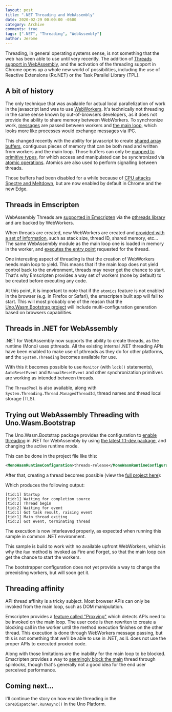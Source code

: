 ```yaml
---
layout: post
title: ".NET Threading and WebAssembly"
date: 2020-02-29 00:00:00 -0500
category: Archive
comments: true
tags: [".NET", "Threading", "WebAssembly"]
author: Jerome
---
```


Threading, in general operating systems sense, is not something that the web has been able to use until very recently. The addition of [Threads support in WebAssembly](https://github.com/WebAssembly/threads), and the activation of the threading support in Chrome opens up a whole new world of possibilities, including the use of Reactive Extensions (Rx.NET) or the Task Parallel Library (TPL).

## A bit of history

The only technique that was available for actual local parallelization of work in the javascript land was to use [WebWorkers](https://developer.mozilla.org/en-US/docs/Web/API/Web_Workers_API/Using_web_workers). It's technically not threading in the same sense known by out-of-browsers developers, as it does not provide the ability to share memory between WebWorkers. To synchronize work, [messages](https://developer.mozilla.org/en-US/docs/Web/API/Worker/postMessage) are passed between workers and [the main loop](https://developer.mozilla.org/en-US/docs/Web/API/Worker/onmessage), which looks more like processes would exchange messages via IPC.

This changed recently with the ability for javascript to create [shared array buffers](https://developer.mozilla.org/en-US/docs/Web/JavaScript/Reference/Global_Objects/SharedArrayBuffer), contiguous pieces of memory that can be both read and written from workers and the main loop. Those buffers can only be [mapped to primitive types](https://developer.mozilla.org/en-US/docs/Web/JavaScript/Reference/Global_Objects#Indexed_collections), for which access and manipulated can be synchronized via [atomic operations](https://developer.mozilla.org/en-US/docs/Web/JavaScript/Reference/Global_Objects/Atomics). Atomics are also used to perform signalling between threads.

Those buffers had been disabled for a while because of [CPU attacks Spectre and Meltdown](https://meltdownattack.com/), but are now enabled by default in Chrome and the new Edge.

## Threads in Emscripten

WebAssembly Threads are [supported in Emscripten](https://emscripten.org/docs/porting/pthreads.html) via the [pthreads library](https://en.wikipedia.org/wiki/POSIX_Threads) and are backed by WebWorkers. 

When threads are created, new WebWorkers are created and [provided with a set of information](https://github.com/emscripten-core/emscripten/blob/4bd0bc3817d06dc5c6cd0178d7b2754248f556e9/src/worker.js#L192-L219), such as stack size, thread ID, shared memory, etc... The same WebAssembly module as the main loop one is loaded in memory in the worker, and [executes the entry point](https://github.com/emscripten-core/emscripten/blob/4bd0bc3817d06dc5c6cd0178d7b2754248f556e9/src/worker.js#L235) requested for the thread.

One interesting aspect of threading is that the creation of WebWorkers needs main loop to yield. This means that if the main loop does not yield control back to the environment, threads may never get the chance to start. That's why Emscripten provides a way set of workers (none by default) to be created before executing any code.

At this point, it is important to note that if the `atomics` feature is not enabled in the browser (e.g. in Firefox or Safari), the emscripten built app will fail to start. This will most probably one of the reason that the [Uno.Wasm.Bootstrap project](https://github.com/unoplatform/Uno.Wasm.Bootstrap) will include multi-configuration generation based on browsers capabilities.

## Threads in .NET for WebAssembly

.NET for WebAssembly now supports the ability to create threads, as the runtime (Mono) uses pthreads. All the existing internal .NET threading APIs have been enabled to make use of pthreads as they do for other platforms, and the `System.Threading` becomes available for use.

With this it becomes possible to use `Monitor` (with `lock()` statements), `AutoResetEvent` and `ManualResetEvent` and other synchronization primitives are working as intended between threads.

The `ThreadPool` is also available, along with `System.Threading.Thread.ManagedThreadId`, thread names and thread local storage (TLS).

## Trying out WebAssembly Threading with Uno.Wasm.Bootstrap

The Uno.Wasm.Bootstrap package provides the configuration to [enable threading](https://github.com/unoplatform/Uno.Wasm.Bootstrap#threads-support) in .NET for WebAssembly by using [the latest 1.1-dev package](https://www.nuget.org/packages/Uno.Wasm.Bootstrap), and changing the active runtime mode.

This can be done in the project file like this:

```xml
<MonoWasmRuntimeConfiguration>threads-release</MonoWasmRuntimeConfiguration>
```

After that, creating a thread becomes possible (view the [full project here](https://github.com/jeromelaban/Wasm.Samples/tree/master/Threading/WasmThreading)):

<script src="https://gist.github.com/jeromelaban/f4b511c85631e3a8b390409db29159a2.js"></script>

Which produces the following output:

```
[tid:1] Startup
[tid:1] Waiting for completion source
[tid:2] Thread begin
[tid:2] Waiting for event
[tid:1] Got task result, raising event
[tid:1] Main thread exiting
[tid:2] Got event, terminating thread
```

The execution is now interleaved properly, as expected when running this sample in common .NET environment.

This sample is build to work with no available upfront WebWorkers, which is why the `Run` method is invoked as Fire and Forget, so that the main loop can get the chance to start the workers.

The bootstrapper configuration does not yet provide a way to change the preexisting workers, but will soon get it.

## Threading affinity

API thread affinity is a tricky subject. Most browser APIs can only be invoked from the main loop, such as DOM manipulation.

Emscripten provides a [feature called "Proxying"](https://emscripten.org/docs/porting/pthreads.html#proxying) which detects APIs need to be invoked on the main loop. The user code is then rewriten to create a blocking call in the worker until the method execution finishes on the other thread. This execution is done through WebWorkers message passing, but this is not something that we'll be able to use in .NET, as IL does not use the proper APIs to executed proxied code.

Along with those limitations are the inability for the main loop to be blocked. Emscripten provides a way to [seemingly block the main](https://emscripten.org/docs/porting/pthreads.html#blocking-on-the-main-browser-thread) thread through spinlocks, though that's generally not a good idea for the end user perceived performance.

## Coming next...

I'll continue the story on how enable threading in the `CoreDispatcher.RunAsync()` in the Uno Platform.